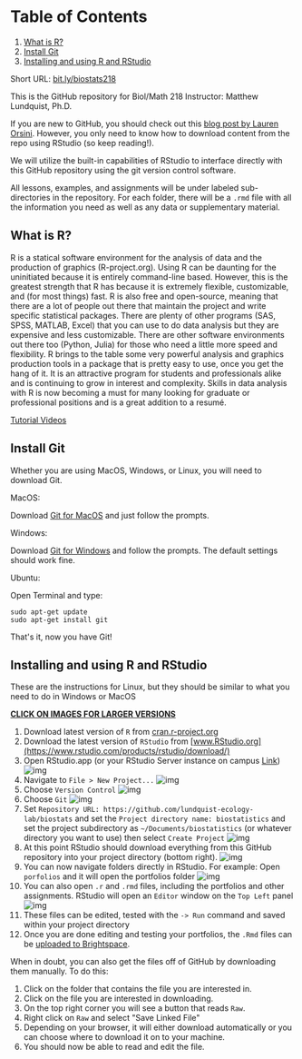 # Table of Contents

1. [What is R?](#org88bf26b)
2. [Install Git](#org6dff171)
3. [Installing and using  R and RStudio](#org73ab150)

Short URL: [bit.ly/biostats218](http://bit.ly/biostats218)

This is the GitHub repository for Biol/Math 218
Instructor: Matthew Lundquist, Ph.D.

If you are new to GitHub, you should check out this
[blog post by Lauren Orsini](http://readwrite.com/2013/09/30/understanding-github-a-journey-for-beginners-part-1).
However, you only need to know how to download content from the
repo using RStudio (so keep reading!).

We will utilize the built-in capabilities of RStudio to interface directly with this
GitHub repository using the git version control software.

All lessons, examples, and assignments will be under labeled
sub-directories in the repository. For each folder, there will be
a `.rmd` file with all the information you need as well as any data or
supplementary material.

<a id="org88bf26b"></a>

## What is R?

R is a statical software environment for the analysis of data and the
production of graphics (R-project.org). Using R can be daunting for
the uninitiated because it is entirely command-line based. However,
this is the greatest strength that R has because
it is extremely flexible, customizable, and (for most things) fast. R
is also free and open-source, meaning that there are a lot of
people out there that maintain the project and write
specific statistical packages. There are plenty of other programs
(SAS, SPSS, MATLAB, Excel) that you can use to do data
analysis but they are expensive and less customizable.
There are other software environments out there too (Python, Julia)
for those who need a little more speed and flexibility. R brings to the table some very
powerful analysis and graphics production tools in a package that is pretty
easy to use, once you get the hang of it. It is an attractive program for
students and professionals alike and is continuing to grow in interest and
complexity. Skills in data analysis with R is now becoming a must for many looking
for graduate or professional positions and is a great addition to a
resumé.

 [Tutorial Videos](http://www.lundquistecology.com/videos/r-tutorials)

<a id="org6dff171"></a>

## Install Git

Whether you are using MacOS, Windows, or Linux, you will need to
download Git.

MacOS:

Download [Git for MacOS](https://git-scm.com/download/mac) and just
follow the prompts.

Windows:

Download [Git for Windows](https://git-scm.com/download/win) and
follow the prompts. The default settings should work fine.

Ubuntu:

Open Terminal and type:

    sudo apt-get update
    sudo apt-get install git

That's it, now you have Git!

<a id="org73ab150"></a>

## Installing and using  R and RStudio

These are the instructions for Linux, but they should be similar to
what you need to do in Windows or MacOS

**<ins>CLICK ON IMAGES FOR LARGER VERSIONS</ins>**

1. Download latest version of `R` from
    [cran.r-project.org](https://cran.r-project.org)
2. Download the latest version of `RStudio` from
    [www.RStudio.org](https://www.rstudio.com/products/rstudio/download/)
3. Open RStudio.app (or your RStudio Server instance on campus [Link](https://www.lundquistecology.com/rstudio-server-tutorial))
    ![img](./screenshots/linux/RStudio.png)
4. Navigate to `File > New Project...`
    ![img](./screenshots/linux/new_project.png)
5. Choose `Version Control`
    ![img](./screenshots/linux/choose_vc.png)
6. Choose `Git`
    ![img](./screenshots/linux/choose_git.png)
7. Set `Repository URL: https://github.com/lundquist-ecology-lab/biostats`
    and set the `Project directory name: biostatistics` and
    set the project subdirectory as `~/Documents/biostatistics` (or whatever directory you want to
    use) then select `Create Project`
    ![img](./screenshots/linux/git_location.png)
8. At this point RStudio should download everything from this GitHub
    repository into your project directory (bottom right).
    ![img](./screenshots/linux/project_directory.png)
9. You can now navigate folders directly in
    RStudio. For example: Open `porfolios` and it will open
    the portfolios folder
    ![img](./screenshots/linux/folder_open.png)
10. You can also open `.r` and `.rmd` files, including the portfolios and other assignments. RStudio
    will open an `Editor` window on the `Top Left` panel
    ![img](./screenshots/linux/file_example.png)
11. These files can be edited, tested with the `-> Run` command and saved within your project directory
12. Once you are done editing and testing your portfolios, the `.Rmd` files can be [uploaded to Brightspace]().


When in doubt, you can also get the files off of GitHub by downloading them
manually. To do this:

1. Click on the folder that contains the file you are interested in.
2. Click on the file you are interested in downloading.
3. On the top right corner you will see a button that reads `Raw`.
4. Right click on `Raw` and select "Save Linked File"
5. Depending on your browser, it will either download automatically or you can choose where to download it on to your machine.
6. You should now be able to read and edit the file.
